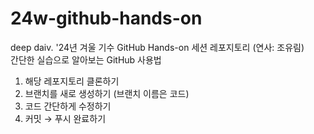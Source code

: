 # 24w-github-hands-on
deep daiv. '24년 겨울 기수 GitHub Hands-on 세션 레포지토리 (연사: 조유림)   
간단한 실습으로 알아보는 GitHub 사용법   
1. 해당 레포지토리 클론하기
2. 브랜치를 새로 생성하기 (브랜치 이름은 코드)
3. 코드 간단하게 수정하기
4. 커밋 → 푸시 완료하기